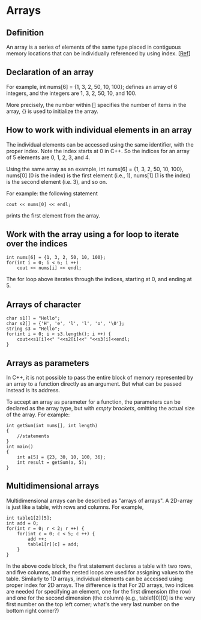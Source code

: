 # Arrays

## Definition 
An array is a series of elements of the same type placed in contiguous memory locations that can be individually referenced by using index. [[Ref](http://www.cplusplus.com/doc/tutorial/arrays/)]

## Declaration of an array
For example,
int nums[6] = {1, 3, 2, 50, 10, 100};
defines an array of 6 integers, and the integers are 1, 3, 2, 50, 10, and 100.

More precisely, the number within [] specifies the number of items in the array, {} is used to initialize the array.

## How to work with individual elements in an array
The individual elements can be accessed using the same identifier, with the proper index. Note the index starts at 0 in C++. 
So the indices for an array of 5 elements are 0, 1, 2, 3, and 4. 

Using the same array as an example, int nums[6] = {1, 3, 2, 50, 10, 100},
nums[0] (0 is the index) is the first element (i.e., 1), nums[1] (1 is the index) is the second element (i.e. 3), and so on.

For example: the following statement
```
cout << nums[0] << endl;
```
prints the first element from the array.

## Work with the array using a for loop to iterate over the indices
```
int nums[6] = {1, 3, 2, 50, 10, 100};
for(int i = 0; i < 6; i ++) 
	cout << nums[i] << endl;
```
The for loop above iterates through the indices, starting at 0, and ending at 5. 

## Arrays of character
```
char s1[] = "Hello";
char s2[] = {'H', 'e', 'l', 'l', 'o', '\0'}; 
string s3 = "Hello";
for(int i = 0; i < s3.length(); i ++) {
	cout<<s1[i]<<" "<<s2[i]<<" "<<s3[i]<<endl;
}
```	
## Arrays as parameters
In C++, it is not possible to pass the entire block of memory represented by an array to a function directly as an argument. But what can be passed instead is its address. 

To accept an array as parameter for a function, the parameters can be declared as the array type, but with *empty brackets*, omitting the actual size of the array. For example:
```
int getSum(int nums[], int length) 
{
	//statements
}
int main()
{
	int a[5] = {23, 30, 10, 100, 36};
	int result = getSum(a, 5);
}

```

## Multidimensional arrays
Multidimensional arrays can be described as "arrays of arrays". A 2D-array is just like a table, with rows and columns. 
For example,
```
int table1[2][5]; 
int add = 0;
for(int r = 0; r < 2; r ++) {
	for(int c = 0; c < 5; c ++) {
		add ++;
		table1[r][c] = add;
	}
}
```
In the above code block, the first statement declares a table with two rows, and five columns, and the nested loops are used for assigning values to the table. Similarly to 1D arrays, individual elements can be accessed using proper index for 2D arrays. The difference is that For 2D arrays, two indices are needed for specifying an element, one for the first dimension (the row) and one for the second dimension (the column) (e.g., table1[0][0] is the very first number on the top left corner; what's the very last number on the bottom right corner?)
